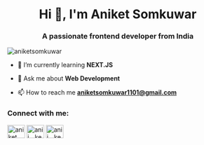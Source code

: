 <h1 align="center">Hi 👋, I'm Aniket Somkuwar</h1>
<h3 align="center">A passionate frontend developer from India</h3>

<p align="left"> <img src="https://komarev.com/ghpvc/?username=aniketsomkuwar&label=Profile%20views&color=0e75b6&style=flat" alt="aniketsomkuwar" /> </p>

- 🌱 I’m currently learning **NEXT.JS**

- 💬 Ask me about **Web Development**

- 📫 How to reach me **aniketsomkuwar1101@gmail.com**

<h3 align="left">Connect with me:</h3>
<p align="left">
<a href="https://www.linkedin.com/in/aniketsomkuwar/" target="blank"><img align="center" src="https://raw.githubusercontent.com/rahuldkjain/github-profile-readme-generator/master/src/images/icons/Social/linked-in-alt.svg" alt="aniket somkuwar" height="30" width="40" /></a>
<a href="https://instagram.com/anii__ket" target="blank"><img align="center" src="https://raw.githubusercontent.com/rahuldkjain/github-profile-readme-generator/master/src/images/icons/Social/instagram.svg" alt="anii__ket" height="30" width="40" /></a>
<a href="https://www.leetcode.com/anii__ket" target="blank"><img align="center" src="https://raw.githubusercontent.com/rahuldkjain/github-profile-readme-generator/master/src/images/icons/Social/leet-code.svg" alt="anii__ket" height="30" width="40" /></a>
</p>
